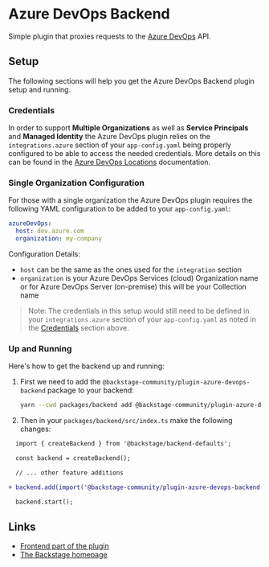 # Azure DevOps Backend

Simple plugin that proxies requests to the [Azure DevOps](https://docs.microsoft.com/en-us/rest/api/azure/devops/?view=azure-devops-rest-6.1) API.

## Setup

The following sections will help you get the Azure DevOps Backend plugin setup and running.

### Credentials

In order to support **Multiple Organizations** as well as **Service Principals** and **Managed Identity** the Azure DevOps plugin relies on the `integrations.azure` section of your `app-config.yaml` being properly configured to be able to access the needed credentials. More details on this can be found in the [Azure DevOps Locations](https://backstage.io/docs/integrations/azure/locations) documentation.

### Single Organization Configuration

For those with a single organization the Azure DevOps plugin requires the following YAML configuration to be added to your `app-config.yaml`:

```yaml
azureDevOps:
  host: dev.azure.com
  organization: my-company
```

Configuration Details:

- `host` can be the same as the ones used for the `integration` section
- `organization` is your Azure DevOps Services (cloud) Organization name or for Azure DevOps Server (on-premise) this will be your Collection name

> Note: The credentials in this setup would still need to be defined in your `integrations.azure` section of your `app-config.yaml` as noted in the [Credentials](#credentials) section above.

### Up and Running

Here's how to get the backend up and running:

1. First we need to add the `@backstage-community/plugin-azure-devops-backend` package to your backend:

   ```sh
   yarn --cwd packages/backend add @backstage-community/plugin-azure-devops-backend
   ```

2. Then in your `packages/backend/src/index.ts` make the following changes:

```diff
  import { createBackend } from '@backstage/backend-defaults';

  const backend = createBackend();

  // ... other feature additions

+ backend.add(import('@backstage-community/plugin-azure-devops-backend'));

  backend.start();
```

## Links

- [Frontend part of the plugin](https://github.com/backstage/community-plugins/tree/main/workspaces/azure-devops/plugins/azure-devops)
- [The Backstage homepage](https://backstage.io)
